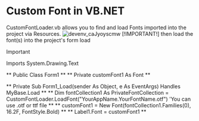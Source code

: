 # Custom Font in VB.NET


CustomFontLoader.vb allows you to find and load Fonts imported into the project via Resources.
![devenv_caJyoyscmw](https://github.com/user-attachments/assets/9a809e30-9ce0-43fb-8616-fab8e4d5bea4)
[!IMPORTANT!]
then load the font(s) into the project's form load
> [!IMPORTANT]
 Imports System.Drawing.Text 

** Public Class Form1 **
** Private customFont1 As Font **

**  Private Sub Form1_Load(sender As Object, e As EventArgs) Handles MyBase.Load **
**     Dim fontCollection1 As PrivateFontCollection = CustomFontLoader.LoadFont("YourAppName.YourFontName.otf") 'You can use .otf or ttf file **
**     customFont1 = New Font(fontCollection1.Families(0), 16.2F, FontStyle.Bold) **
**     Label1.Font = customFont1 **
